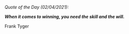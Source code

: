 *Quote of the Day (02/04/2021):*

_**When it comes to winning, you need the skill and the will.**_

Frank Tyger
